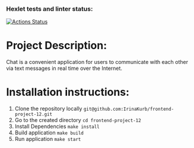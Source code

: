 ### Hexlet tests and linter status:
[![Actions Status](https://github.com/IrinaKurb/frontend-project-12/actions/workflows/hexlet-check.yml/badge.svg)](https://github.com/IrinaKurb/frontend-project-12/actions)

# Project Description:

Chat is a convenient application for users to communicate with each other via text messages in real time over the Internet.


# Installation instructions:
1. Clone the repository locally
`git@github.com:IrinaKurb/frontend-project-12.git`
2. Go to the created directory
`cd frontend-project-12`
3. Install Dependencies
`make install`
4. Build application
`make build`
5. Run application
`make start`
